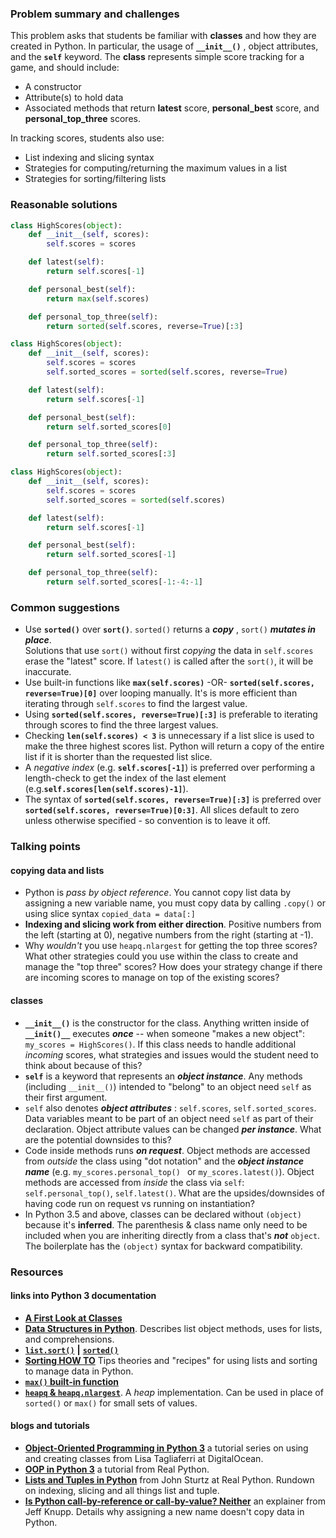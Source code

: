 ### Problem summary and challenges

This problem asks that students be familiar with **classes** and how they are created in Python.  In particular, the usage of **`__init__()`** , object attributes,  and the  **`self`** keyword.  The  **class** represents simple score tracking for a game, and should include:

-   A constructor
- Attribute(s) to hold data
- Associated methods that return  **latest**  score, **personal_best** score, and **personal_top_three** scores.  

In tracking scores, students also use:

-  List indexing and slicing syntax
-  Strategies for computing/returning the maximum values in a list
-  Strategies for sorting/filtering lists 

  

### Reasonable solutions

```python
class HighScores(object):
    def __init__(self, scores):
        self.scores = scores

    def latest(self):
        return self.scores[-1]

    def personal_best(self):
        return max(self.scores)

    def personal_top_three(self):
        return sorted(self.scores, reverse=True)[:3]
```



```python
class HighScores(object):
    def __init__(self, scores):
        self.scores = scores
        self.sorted_scores = sorted(self.scores, reverse=True)

    def latest(self):
        return self.scores[-1]

    def personal_best(self):
        return self.sorted_scores[0]

    def personal_top_three(self):
        return self.sorted_scores[:3]
```



```python
class HighScores(object):
    def __init__(self, scores):
        self.scores = scores
        self.sorted_scores = sorted(self.scores)

    def latest(self):
        return self.scores[-1]

    def personal_best(self):
        return self.sorted_scores[-1]

    def personal_top_three(self):
        return self.sorted_scores[-1:-4:-1]
```



### Common suggestions

- Use **`sorted()`** over **`sort()`**.   `sorted()` returns a _**copy**_ , `sort()` _**mutates in place**_.  
  Solutions that use `sort()` without first _copying_ the data in `self.scores`  erase the "latest" score.  If `latest()` is called after the `sort()`, it will be inaccurate.
-  Use built-in functions like **`max(self.scores)`** -OR- **`sorted(self.scores, reverse=True)[0]`**  over looping manually.   It's is more efficient than iterating through `self.scores` to find the largest value.
-  Using **`sorted(self.scores, reverse=True)[:3]`**  is preferable to  iterating through scores to find the three largest values.
- Checking  **`len(self.scores) < 3`**  is unnecessary if a list slice is used to make the three highest scores list.  Python will return a copy of the entire list if it is shorter than the requested list slice.
- A _negative index_ (e.g. **`self.scores[-1]`**) is preferred over performing a length-check  to get the index of the last element (e.g.**`self.scores[len(self.scores)-1]`**). 
- The syntax of  **`sorted(self.scores, reverse=True)[:3]`** is preferred over  **`sorted(self.scores, reverse=True)[0:3]`**.  All slices default to zero unless otherwise specified - so convention is to leave it off.

  
### Talking points

#### copying data and lists
- Python is _pass by object reference_.  You cannot copy list data by assigning a new variable name, you must copy data by calling `.copy()` or using slice syntax `copied_data = data[:]`
- **Indexing and slicing work from either direction**.  Positive numbers from the left (starting at 0), negative numbers from the right (starting at -1).
- Why _wouldn't_ you use `heapq.nlargest` for getting the top three scores?  What other strategies could you use within the class to create and manage the "top three" scores?  How does your strategy change if there are incoming scores to manage on top of the existing scores?

  
#### classes
-  **`__init__()`** is the constructor for the class.  Anything written inside of **`__init()__`**  executes _**once**_ -- when someone "makes a new object":  `my_scores = HighScores()`.   If this class needs to handle additional _incoming_ scores, what strategies and issues would the student need to think about because of this?
- **`self`** is a keyword that represents an _**object instance**_.  Any methods (including `__init__()`) intended to "belong" to an object  need `self` as their first argument.
-  `self` also denotes _**object attributes**_  :  `self.scores`, `self.sorted_scores`.  Data variables meant to be part of an object need `self` as part of their declaration.   Object attribute values can be changed _**per instance**_.  What are the potential downsides to this?
- Code inside methods runs _**on request**_.  Object methods are accessed from _outside_ the class using "dot notation" and the _**object instance name**_  (e.g. `my_scores.personal_top() ` or `my_scores.latest()`).  Object methods are accessed from _inside_ the class via `self`:  `self.personal_top()`, `self.latest()`.  What are the upsides/downsides of having code run on request vs running on instantiation?
- In Python 3.5 and above, classes can be declared without `(object)` because it's **inferred**.  The parenthesis & class name only need to be included when you are inheriting directly from a class that's _**not**_ `object`.  The boilerplate has the `(object)` syntax for backward compatibility.

  
### Resources

#### links into Python 3 documentation
-  [**A First Look at Classes**](https://docs.python.org/3/tutorial/classes.html#a-first-look-at-classes) 
-  [**Data Structures in Python**](https://docs.python.org/3/tutorial/datastructures.html).  Describes list object methods, uses for lists, and comprehensions.
- [**`list.sort()`**](https://docs.python.org/3/library/stdtypes.html#list.sort) **|** [**`sorted()`**](https://docs.python.org/3/library/functions.html#sorted)
-  [**Sorting HOW TO**](https://docs.python.org/3/howto/sorting.html)  Tips theories and "recipes" for using lists and sorting to manage data in Python.
-  [**`max()` built-in function**](https://docs.python.org/3/library/functions.html#max) 
- [**`heapq` & `heapq.nlargest`**](https://docs.python.org/3/library/heapq.html#heapq.nlargest).  A _heap_ implementation.  Can be used in place of `sorted()` or `max()` for small sets of values.

#### blogs and tutorials
-  [**Object-Oriented Programming in Python 3**](https://www.digitalocean.com/community/tutorial_series/object-oriented-programming-in-python-3) a tutorial series on using and creating classes from Lisa Tagliaferri at DigitalOcean.  
- [**OOP in Python 3**](https://realpython.com/python3-object-oriented-programming/) a tutorial from Real Python.
-  [**Lists and Tuples in Python**](https://realpython.com/python-lists-tuples/#python-lists) from John Sturtz at Real Python.  Rundown on indexing, slicing and all things list and tuple.
- [**Is Python call-by-reference or call-by-value?  Neither**](https://jeffknupp.com/blog/2012/11/13/is-python-callbyvalue-or-callbyreference-neither/) an explainer from Jeff Knupp.  Details why assigning a new name doesn't copy data in Python.
